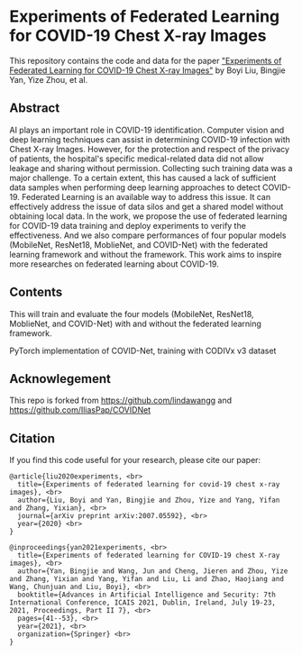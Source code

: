 # Experiments of Federated Learning for COVID-19 Chest X-ray Images

This repository contains the code and data for the paper ["Experiments of Federated Learning for COVID-19 Chest X-ray Images"](https://arxiv.org/abs/2007.05592) by Boyi Liu, Bingjie Yan, Yize Zhou, et al.
## Abstract

AI plays an important role in COVID-19 identification. Computer vision and deep learning techniques can assist in determining COVID-19 infection with Chest X-ray Images. However, for the protection and respect of the privacy of patients, the hospital's specific medical-related data did not allow leakage and sharing without permission. Collecting such training data was a major challenge. To a certain extent, this has caused a lack of sufficient data samples when performing deep learning approaches to detect COVID-19. Federated Learning is an available way to address this issue. It can effectively address the issue of data silos and get a shared model without obtaining local data. In the work, we propose the use of federated learning for COVID-19 data training and deploy experiments to verify the effectiveness. And we also compare performances of four popular models (MobileNet, ResNet18, MoblieNet, and COVID-Net) with the federated learning framework and without the framework. This work aims to inspire more researches on federated learning about COVID-19.

## Contents

This will train and evaluate the four models (MobileNet, ResNet18, MoblieNet, and COVID-Net) with and without the federated learning framework.

PyTorch implementation of COVID-Net, training with CODIVx v3 dataset

## Acknowlegement
This repo is forked from <a href="https://github.com/lindawangg">https://github.com/lindawangg</a> and  <a href="https://github.com/IliasPap/COVIDNet">https://github.com/IliasPap/COVIDNet</a>

## Citation
If you find this code useful for your research, please cite our paper:

```
@article{liu2020experiments, <br>
  title={Experiments of federated learning for covid-19 chest x-ray images}, <br>
  author={Liu, Boyi and Yan, Bingjie and Zhou, Yize and Yang, Yifan and Zhang, Yixian}, <br>
  journal={arXiv preprint arXiv:2007.05592}, <br>
  year={2020} <br>
}

@inproceedings{yan2021experiments, <br>
  title={Experiments of federated learning for COVID-19 chest X-ray images}, <br>
  author={Yan, Bingjie and Wang, Jun and Cheng, Jieren and Zhou, Yize and Zhang, Yixian and Yang, Yifan and Liu, Li and Zhao, Haojiang and Wang, Chunjuan and Liu, Boyi}, <br>
  booktitle={Advances in Artificial Intelligence and Security: 7th International Conference, ICAIS 2021, Dublin, Ireland, July 19-23, 2021, Proceedings, Part II 7}, <br>
  pages={41--53}, <br>
  year={2021}, <br>
  organization={Springer} <br>
}
```
